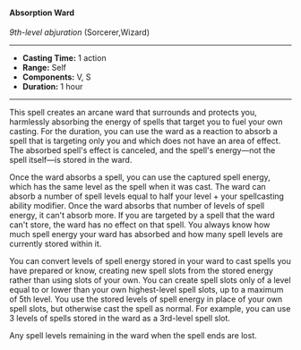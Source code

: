 #### Absorption Ward
*9th-level abjuration* (Sorcerer,Wizard)
___
- **Casting Time:** 1 action
- **Range:** Self
- **Components:** V, S
- **Duration:** 1 hour
---
This spell creates an arcane ward that surrounds and protects you, harmlessly absorbing the energy of spells that target you to fuel your own casting. For the duration, you can use the ward as a reaction to absorb a spell that is targeting only you and which does not have an area of effect. The absorbed spell's effect is canceled, and the spell's energy—not the spell itself—is stored in the ward.

Once the ward absorbs a spell, you can use the captured spell energy, which has the same level as the spell when it was cast. The ward can absorb a number of spell levels equal to half your level + your spellcasting ability modifier. Once the ward absorbs that number of levels of spell energy, it can't absorb more. If you are targeted by a spell that the ward can't store, the ward has no effect on that spell. You always know how much spell energy your ward has absorbed and how many spell levels are currently stored within it.

You can convert levels of spell energy stored in your ward to cast spells you have prepared or know, creating new spell slots from the stored energy rather than using slots of your own. You can create spell slots only of a level equal to or lower than your own highest-level spell slots, up to a maximum of 5th level. You use the stored levels of spell energy in place of your own spell slots, but otherwise cast the spell as normal. For example, you can use 3 levels of spells stored in the ward as a 3rd-level spell slot.

Any spell levels remaining in the ward when the spell ends are lost.
